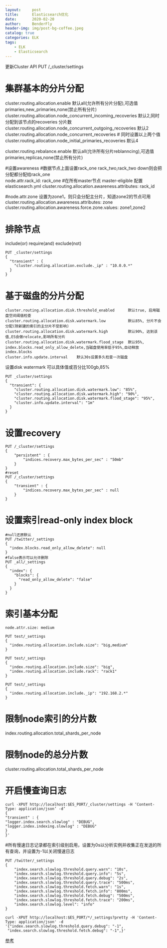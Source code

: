 ```yaml
---
layout:     post
title:      Elasticsearch优化
date:       2020-02-20
author:     BenderFly
header-img: img/post-bg-coffee.jpeg
catalog: true
categories: ELK
tags:
    - ELK
    - Elasticsearch
---
```


更新Cluster API
PUT /_cluster/settings

# 集群基本的分片分配
cluster.routing.allocation.enable  默认all(允许所有分片分配),可选值primaries,new_primaries,none(禁止所有分片)
cluster.routing.allocation.node_concurrent_incoming_recoveries 默认2,同时分配到该节点的recoveries 分片数
cluster.routing.allocation.node_concurrent_outgoing_recoveries 默认2
cluster.routing.allocation.node_concurrent_recoveries  # 同时设置以上两个值
cluster.routing.allocation.node_initial_primaries_recoveries  默认4

cluster.routing.rebalance.enable   默认all(允许所有分片reblanncing),可选值primaries,replicas,none(禁止所有分片)

#设置awareness
#数据节点上面设置rack_one rack_two,rack_two down则会把分配都分配给rack_one  
node.attr.rack_id: rack_one
#在所有master节点 master-eligible 配置 elasticsearch.yml 
cluster.routing.allocation.awareness.attributes: rack_id

#node.attr.zone 设置为zone1，则只会分配主分片，知道zone2的节点可用
cluster.routing.allocation.awareness.attributes: zone
cluster.routing.allocation.awareness.force.zone.values: zone1,zone2


# 排除节点
include(or)
require(and)
exclude(not)
```
PUT _cluster/settings
{
  "transient" : {
    "cluster.routing.allocation.exclude._ip" : "10.0.0.*"
  }
}
```
# 基于磁盘的分片分配
```
cluster.routing.allocation.disk.threshold_enabled      默认true, 启用磁盘空间阈值检查
cluster.routing.allocation.disk.watermark.low          默认85%, 分片不会分配(除新建的索引的主分片不受影响)
cluster.routing.allocation.disk.watermark.high         默认90%, 达到该值,ES会做relocate,影响所有分片
cluster.routing.allocation.disk.watermark.flood_stage  默认95%, index.blocks.read_only_allow_delete,当磁盘使用率低于95%,自动释放index.blocks
cluster.info.update.interval    默认30s设置多久检查一次磁盘
```
设置disk watermark 可以具体值或百分比100gb,85%
```
PUT _cluster/settings
{
  "transient": {
    "cluster.routing.allocation.disk.watermark.low": "85%",
    "cluster.routing.allocation.disk.watermark.high": "90%",
    "cluster.routing.allocation.disk.watermark.flood_stage": "95%",
    "cluster.info.update.interval": "1m"
  }
}
```



# 设置recovery
```
PUT /_cluster/settings
{
    "persistent" : {
        "indices.recovery.max_bytes_per_sec" : "50mb"
    }
}
#reset
PUT /_cluster/settings
{
    "transient" : {
        "indices.recovery.max_bytes_per_sec" : null
    }
}
```

# 设置索引read-only index block
```
#null还原默认
PUT /twitter/_settings
{
  "index.blocks.read_only_allow_delete": null
}
#false表示可以允许删除
PUT _all/_settings
{
  "index": {
    "blocks": {
      "read_only_allow_delete": "false"
    }
  }
}
```

# 索引基本分配
```
node.attr.size: medium

PUT test/_settings
{
  "index.routing.allocation.include.size": "big,medium"
}

PUT test/_settings
{
  "index.routing.allocation.include.size": "big",
  "index.routing.allocation.include.rack": "rack1"
}

PUT test/_settings
{
  "index.routing.allocation.include._ip": "192.168.2.*"
}
```
# 限制node索引的分片数
index.routing.allocation.total_shards_per_node
# 限制node的总分片数
cluster.routing.allocation.total_shards_per_node



# 开启慢查询日志
```
curl -XPUT http://localhost:$ES_PORT/_cluster/settings -H ‘Content-Type: application/json’ -d’
{
"transient" : {
"logger.index.search.slowlog" : "DEBUG",
"logger.index.indexing.slowlog" : "DEBUG"
}
}'
```

#所有慢速日志记录都在索引级别启用，设置为0s以分析实例并收集正在发送的所有查询，并设置为-1以关闭慢速日志
```
PUT /twitter/_settings
{
    "index.search.slowlog.threshold.query.warn": "10s",
    "index.search.slowlog.threshold.query.info": "5s",
    "index.search.slowlog.threshold.query.debug": "2s",
    "index.search.slowlog.threshold.query.trace": "500ms",
    "index.search.slowlog.threshold.fetch.warn": "1s",
    "index.search.slowlog.threshold.fetch.info": "800ms",
    "index.search.slowlog.threshold.fetch.debug": "500ms",
    "index.search.slowlog.threshold.fetch.trace": "200ms",
    "index.search.slowlog.level": "info"
}

curl -XPUT http://localhost:$ES_PORT/*/_settings?pretty -H 'Content-Type: application/json' -d 
'{"index.search.slowlog.threshold.query.debug": "-1",
 "index.search.slowlog.threshold.fetch.debug": "-1",}'
```

[参考](https://www.linuxprobe.com/screen-example.html)